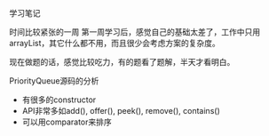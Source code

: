 学习笔记

时间比较紧张的一周
第一周学习后，感觉自己的基础太差了，工作中只用arrayList，其它什么都不用，而且很少会考虑方案的复杂度。

现在做题的话，感觉比较吃力，有的题看了题解，半天才看明白。

PriorityQueue源码的分析
 - 有很多的constructor
 - API非常多如add(), offer(), peek(), remove(), contains()
 - 可以用comparator来排序